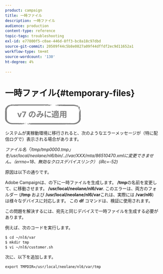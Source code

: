 ```yaml
---
product: campaign
title: 一時ファイル
description: 一時ファイル
audience: production
content-type: reference
topic-tags: troubleshooting
exl-id: e77800f5-c0ae-446d-8ff3-bc8a18c97dbd
source-git-commit: 20509f44c5b8e0827a09f44dffdf2ec9d11652a1
workflow-type: tm+mt
source-wordcount: '130'
ht-degree: 4%

---
```


# 一時ファイル{#temporary-files}

![](../../assets/v7-only.svg)

システムが実稼動環境に移行されると、次のようなエラーメッセージが（特に配信ログで）表示される場合があります。

*ファイル名「/tmp/tmp0000.tmp」を/usr/local/neolane/nl6/bin/..//var/XXX/mta/86510470.xmlに変更できません。（errno=18、無効なクロスデバイスリンク） (iRc=-52)*

原因は以下の通りです。

Adobe Campaignは、の下に一時ファイルを生成します。 **/tmp**&#x200B;の名前を変更して、に移動させます。 **/usr/local/neolane/nl6/var**. このエラーは、両方のフォルダー (**/tmp** および **/usr/local/neolane/nl6/var**&#x200B;これは、実際には **/var/nl6**) は様々なデバイスに対応します。 この **df** コマンドは、検証に使用されます。

この問題を解決するには、宛先と同じデバイスで一時ファイルを生成する必要があります。

例えば、次のコードを実行します。

```
$ cd ~/nl6/var
$ mkdir tmp
$ vi ~/nl6/customer.sh
```

次に、以下を追加します。

```
export TMPDIR=/usr/local/neolane/nl6/var/tmp 
```
